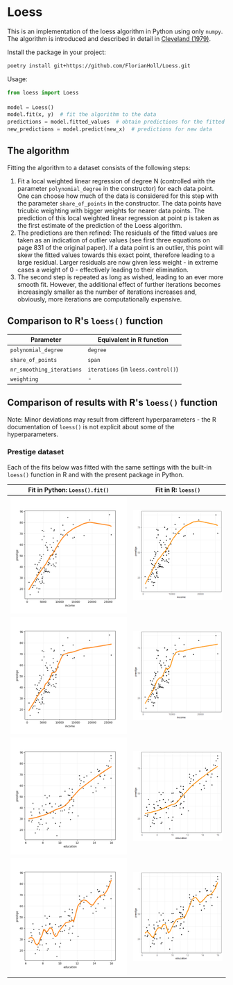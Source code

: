 # Loess

This is an implementation of the loess algorithm in Python using only `numpy`.
The algorithm is introduced and described in detail in [Cleveland (1979)](https://sites.stat.washington.edu/courses/stat527/s14/readings/Cleveland_JASA_1979.pdf).

Install the package in your project:
```bash
poetry install git+https://github.com/FlorianHoll/Loess.git
```

Usage:
```python
from loess import Loess

model = Loess()
model.fit(x, y)  # fit the algorithm to the data
predictions = model.fitted_values  # obtain predictions for the fitted data
new_predictions = model.predict(new_x)  # predictions for new data
```

## The algorithm
Fitting the algorithm to a dataset consists of the following steps:
1. Fit a local weighted linear regression of degree
   N (controlled with the parameter `polynomial_degree` in the constructor)
   for each data point. One can choose how much of the data
   is considered for this step with the parameter
   `share_of_points` in the constructor. The data points
   have tricubic weighting with bigger weights for nearer
   data points.
   The prediction of this local weighted linear regression at
   point p is taken as the first estimate of the
   prediction of the Loess algorithm.
2. The predictions are then refined: The residuals of the
   fitted values are taken as an indication of outlier
   values (see first three equations on page 831 of the original paper).
   If a data point is an outlier, this point will skew the fitted
   values towards this exact point, therefore
   leading to a large residual. Larger residuals
   are now given less weight - in extreme cases a weight of 0 -
   effectively leading to their elimination.
3. The second step is repeated as long as wished,
   leading to an ever more smooth fit. However, the
   additional effect of further iterations becomes
   increasingly smaller as the number of iterations
   increases and, obviously, more iterations are
   computationally expensive.

## Comparison to R's `loess()` function

| Parameter             | Equivalent in R function    |
|-----------------------|-----------------------------|
| `polynomial_degree`   | `degree`                    |
| `share_of_points`     | `span`                      |
| `nr_smoothing_iterations` | `iterations` (in `loess.control()`) |
| `weighting`           | -                           |

## Comparison of results with R's `loess()` function
Note: Minor deviations may result from different hyperparameters - the R documentation of `loess()` is not
explicit about some of the hyperparameters.


### Prestige dataset
Each of the fits below was fitted with the same settings with the built-in `loess()` function in R
and with the present package in Python.

| Fit in Python: `Loess().fit()`            | Fit in R: `loess()` |
|-----------------------|-----------------------------|
| ![python_results1](./tests/test_against_r/images/python_1.png?)  | ![R_results1](./tests/test_against_r/images/r_1.png?)  |
| ![python_results1](./tests/test_against_r/images/python_2.png?)  | ![R_results1](./tests/test_against_r/images/r_2.png?)  |
| ![python_results1](./tests/test_against_r/images/python_3.png?)  | ![R_results1](./tests/test_against_r/images/r_3.png?)  |
| ![python_results1](./tests/test_against_r/images/python_4.png?)  | ![R_results1](./tests/test_against_r/images/r_4.png?)  |

